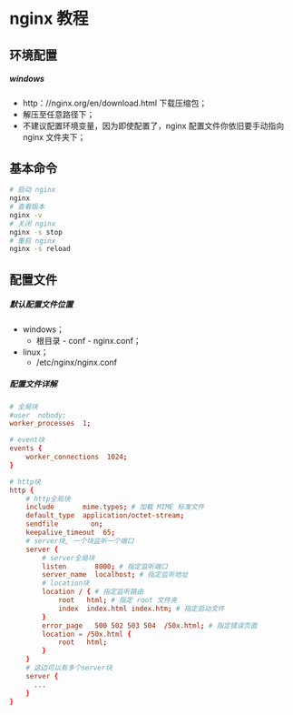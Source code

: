# nginx 教程

## 环境配置

##### windows

- http：//nginx.org/en/download.html 下载压缩包；
- 解压至任意路径下；
- 不建议配置环境变量，因为即使配置了，nginx 配置文件你依旧要手动指向 nginx 文件夹下；

## 基本命令

```bash
# 启动 nginx
nginx
# 查看版本
nginx -v
# 关闭 nginx
nginx -s stop
# 重启 nginx
nginx -s reload
```

## 配置文件

##### 默认配置文件位置

- windows；
  - 根目录 - conf - nginx.conf；
- linux；
  - /etc/nginx/nginx.conf

##### 配置文件详解

```conf
# 全局块
#user  nobody;
worker_processes  1;

# event块
events {
    worker_connections  1024;
}

# http块
http {
    # http全局块
    include       mime.types; # 加载 MIME 标准文件
    default_type  application/octet-stream;
    sendfile        on;
    keepalive_timeout  65;
    # server块, 一个块监听一个端口
    server {
        # server全局块
        listen       8000; # 指定监听端口
        server_name  localhost; # 指定监听地址
        # location块
        location / { # 指定监听路由
            root   html; # 指定 root 文件夹
            index  index.html index.htm; # 指定启动文件
        }
        error_page   500 502 503 504  /50x.html; # 指定错误页面
        location = /50x.html {
            root   html;
        }
    }
    # 这边可以有多个server块
    server {
      ...
    }
}
```
